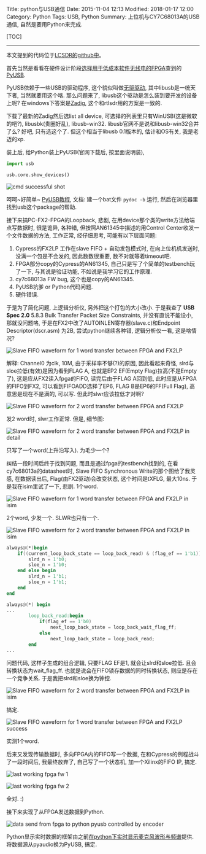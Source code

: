 Title: python与USB通信
Date: 2015-11-04 12:13
Modified: 2018-01-17 12:00
Category: Python
Tags: USB, Python
Summary: 上位机与CY7C68013A的USB通信, 自然是要用Python来完成.

[TOC]

---

本文提到的代码位于[LCSDR的github中](https://github.com/licheegh/LCSDR)。

首先当然是看看在硬件设计阶段[选择用于低成本软件无线电的FPGA]({filename}../Electronics/选择用于低成本软件无线电的FPGA.md)查到的[PyUSB](https://walac.github.io/pyusb/).

PyUSB依赖于一些USB的驱动程序, 这个貌似叫做[无驱驱动](http://wenku.baidu.com/view/98ebaf4a2b160b4e767fcfbe.html), 其中libusb是一统天下者, 当然就要用这个咯. 那么问题来了, libusb这个驱动是怎么装到要开发的设备上呢? 在windows下答案是[Zadig](http://zadig.akeo.ie/), 这个和rtlsdr用的方案是一致的.

下载了最新的Zadig然后选list all device, 可选择的列表里只有WinUSB(这是微软的吧?), libusbk(贵圈好乱), libusb-win32. libusb官网不是说和libusb-win32合并了么? 好吧, 只有选这个了. 但这个相当于libusb 0.1版本的, 估计和OS有关, 我是老迈的xp.

装上后, 给Python装上PyUSB(官网下载后, 按里面说明装),

```python
import usb

usb.core.show_devices()

```

![cmd successful shot][1]

呵呵~好简单~ [PyUSB教程](https://github.com/walac/pyusb/blob/master/docs/tutorial.rst), 文档: 建一个bat文件 `pydoc -b` 运行, 然后在浏览器里找到usb这个package的帮助.

接下来搞PC-FX2-FPGA的Loopback, 悲剧, 在用device那个类的write方法给端点写数据时, 很是诡异, 各种错, 但按照AN61345中描述的用Control Center收发一个文件数据的方法, 工作正常, 经仔细思考, 可能有以下层面问题:

1. Cypress的FX2LP 工作在slave FIFO + 自动发包模式时, 在向上位机机发送时, 没满一个包是不会发的, 因此数数很重要, 数不对就等着timeout吧.
2. FPGA部分copy的Cypress的AN61345, 自己只是写了个简单的testbench玩了一下, 与其说是验证功能, 不如说是我学习它的工作原理.
3. cy7c68013a FW bug, 这个也是copy的AN61345.
4. PyUSB坑爹 or Python代码问题.
5. 硬件错误.

于是为了简化问题, 上逻辑分析仪, 另外把这个打包的大小改小. 于是我查了 **USB Spec 2.0** 5.8.3 Bulk Transfer Packet Size Constraints, 并没有直说不能设小, 那就没问题咯, 于是在FX2中改了AUTOINLEN寄存器(slave.c)和Endpoint Descriptor(dscr.asm) 为2B, 尝试python继续各种错, 逻辑分析仪一看, 这是啥情况?

![Slave FIFO waveform for 1 word transfer between FPGA and FX2LP][2]

解释: Channel0 为clk, 10M, 由于采样率不够(?)的原因, 因此看起来奇怪, slrd与sloe拉低(有效)是因为看到FLAG A, 也就是EP2 EF(Empty Flag)拉高(不是Empty了), 这是应从FX2读入fpga的FIFO, 读完后由于FLAG A回到低, 此时应是从FPGA的FIFO到FX2, 可以看到FIFOADD选择了EP6, FLAG B是EP6的FF(Full Flag), 高意思是现在不是满的, 可以写. 但此时slwr应该拉低才对啊?

![Slave FIFO waveform for 2 word transfer between FPGA and FX2LP][3]

发2 word时, slwr工作正常. 但是, 细节图:

![Slave FIFO waveform for 2 word transfer between FPGA and FX2LP in detail][4]

只写了一个word(上升沿写入). 为毛少一个?

纠结一段时间后终于找到问题, 而且是通过fpga的testbench找到的, 在看cy7c68013a的datasheet时, Slave FIFO Synchronous Write的那个图给了我灵感, 在数据读出后, Flag(由FX2驱动)会改变状态, 这个时间是tXFLG, 最大10ns. 于是我在isim里试了一下, 悲剧. 1个word.

![Slave FIFO waveform for 1 word transfer between FPGA and FX2LP in isim][5]

2个word, 少发一个. SLWR也只有一个.

![Slave FIFO waveform for 2 word transfer between FPGA and FX2LP in isim][6]

```verilog
always@(*)begin
    if((current_loop_back_state == loop_back_read) & (flag_ef == 1'b1))begin
        slrd_n = 1'b0;
        sloe_n = 1'b0;
    end else begin
        slrd_n = 1'b1;
        sloe_n = 1'b1;
    end
end

always@(*) begin
...
        loop_back_read:begin
            if(flag_ef == 1'b0)
                next_loop_back_state = loop_back_wait_flag_ff;
            else
                next_loop_back_state = loop_back_read;
        end
...
```

问题代码, 这样子生成的组合逻辑, 只要FLAG EF是1, 就会让slrd和sloe拉低. 且会转换状态为wait_flag_ff. 也就是说会在FIFO锁存数据的同时转换状态, 则应是存在一个竞争关系. 于是我把slrd和sloe换为钟控.

![Slave FIFO waveform for 2 word transfer between FPGA and FX2LP in isim][7]

搞定.

![Slave FIFO waveform for 1 word transfer between FPGA and FX2LP success][8]

实测1个word.

后来又发现传输数据时, 多向FPGA内的FIFO写一个数据, 在和Cypress的例程战斗了一段时间后, 我最终放弃了, 自己写了一个状态机, 加一个Xilinx的FIFO IP, 搞定.

![last working fpga fw 1][9]

![last working fpga fw 2][10]

全对. :)

接下来实现了从FPGA发送数据到Python.

![data send from fpga to python pyusb controlled by encoder][11]

Python显示实时数据的框架由之前[在python下实时显示麦克风波形与频谱]({filename}在python下实时显示麦克风波形与频谱.md)提供. 将数据源从pyaudio换为PyUSB, 搞定.


[1]: {filename}../images/pythonyu-usbtong-xin/1.png
[2]: {filename}../images/pythonyu-usbtong-xin/2.png
[3]: {filename}../images/pythonyu-usbtong-xin/3.png
[4]: {filename}../images/pythonyu-usbtong-xin/4.png
[5]: {filename}../images/pythonyu-usbtong-xin/5.png
[6]: {filename}../images/pythonyu-usbtong-xin/6.png
[7]: {filename}../images/pythonyu-usbtong-xin/7.png
[8]: {filename}../images/pythonyu-usbtong-xin/8.png
[9]: {filename}../images/pythonyu-usbtong-xin/9.png
[10]: {filename}../images/pythonyu-usbtong-xin/10.png
[11]: {filename}../images/pythonyu-usbtong-xin/11.gif
